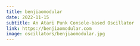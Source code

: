 ```yaml
---
title: benjiaomodular
date: 2022-11-15
subtitle: An Atari Punk Console-based Oscillator
link: https://benjiaomodular.com
image: oscillators/benjiaomodular.jpg
---
```

